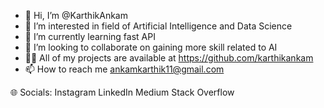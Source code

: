 - 👋 Hi, I’m @KarthikAnkam
- 👀 I’m interested in field of Artificial Intelligence and Data Science
- 🌱 I’m currently learning fast API
- 💞️ I’m looking to collaborate on gaining more skill related to AI
- 👨‍💻 All of my projects are available at https://github.com/karthikankam
- 📫 How to reach me ankamkarthik11@gmail.com

<!---
karthikankam/karthikankam is a ✨ special ✨ repository because its `README.md` (this file) appears on your GitHub profile.
You can click the Preview link to take a look at your changes.
--->
🌐 Socials:
Instagram LinkedIn Medium Stack Overflow
